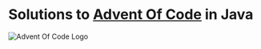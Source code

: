 #  Solutions to  [Advent Of Code](https://adventofcode.com/2024)  in Java


![Advent Of Code Logo](https://www.ddanieltan.com/posts/aocscala/aocLogo.jpeg)
